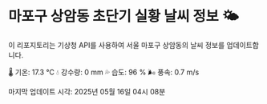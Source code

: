 
# 마포구 상암동 초단기 실황 날씨 정보 🌤️

이 리포지토리는 기상청 API를 사용하여 서울 마포구 상암동의 날씨 정보를 업데이트합니다. 

🌡️ 기온: 17.3 ℃
💧 강수량: 0 mm
💦 습도: 96 %
🌬️ 풍속: 0.7 m/s

마지막 업데이트 시각: 2025년 05월 16일 04시 08분    
